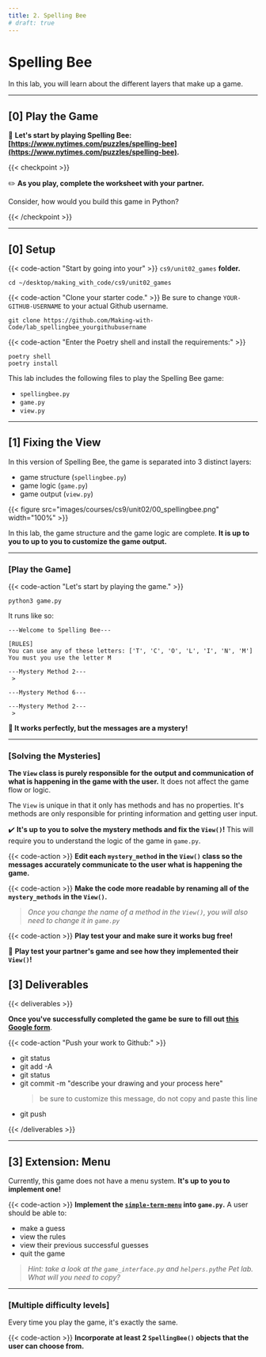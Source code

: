 ```yaml
---
title: 2. Spelling Bee
# draft: true
---
```


# Spelling Bee

In this lab, you will learn about the different layers that make up a game.

---

## [0] Play the Game



👾 **Let's start by playing Spelling Bee: [https://www.nytimes.com/puzzles/spelling-bee](https://www.nytimes.com/puzzles/spelling-bee).**

{{< checkpoint >}}

✏️ **As you play, complete the worksheet with your partner.** 

Consider, how would you build this game in Python?

{{< /checkpoint >}}

---

## [0] Setup

{{< code-action "Start by going into your" >}} `cs9/unit02_games` **folder.**
```shell
cd ~/desktop/making_with_code/cs9/unit02_games
```

{{< code-action "Clone your starter code." >}} Be sure to change `YOUR-GITHUB-USERNAME` to your actual Github username.
```shell
git clone https://github.com/Making-with-Code/lab_spellingbee_yourgithubusername
```


{{< code-action "Enter the Poetry shell and install the requirements:" >}}
```shell
poetry shell
poetry install
```

This lab includes the following files to play the Spelling Bee game:
- `spellingbee.py`
- `game.py`
- `view.py`

---

## [1] Fixing the View 

In this version of Spelling Bee, the game is separated into 3 distinct layers:
- game structure (`spellingbee.py`)
- game logic (`game.py`)
- game output (`view.py`)

{{< figure src="images/courses/cs9/unit02/00_spellingbee.png" width="100%" >}}

In this lab, the game structure and the game logic are complete. **It is up to you to up to you to customize the game output.**

---

### [Play the Game]

{{< code-action "Let's start by playing the game." >}} 

```shell
python3 game.py
```

It runs like so:
```shell 
---Welcome to Spelling Bee---

[RULES]
You can use any of these letters: ['T', 'C', 'O', 'L', 'I', 'N', 'M']
You must you use the letter M

---Mystery Method 2---
 > 

---Mystery Method 6---

---Mystery Method 2---
 > 
```

**🤔 It works perfectly, but the messages are a mystery!**

---

### [Solving the Mysteries]

**The `View` class is purely responsible for the output and communication of what is happening in the game with the user.** It does not affect the game flow or logic. 

The `View` is unique in that it only has methods and has no properties. It's methods are only responsible for printing information and getting user input. 

✔️ **It's up to you to solve the mystery methods and fix the `View()`!** This will require you to understand the logic of the game in `game.py`. 

{{< code-action >}} **Edit each `mystery_method` in the `View()` class so the messages accurately communicate to the user what is happening the game.** 

{{< code-action >}} **Make the code more readable by renaming all of the `mystery_methods` in the `View()`.** 
> *Once you change the name of a method in the `View()`, you will also need to change it in `game.py`*

{{< code-action >}} **Play test your and make sure it works bug free!** 

👾 **Play test your partner's game and see how they implemented their `View()`!** 


## [3] Deliverables


{{< deliverables  >}}

**Once you've successfully completed the game be sure to fill out [this Google form]('/')**.


{{< code-action "Push your work to Github:" >}}
- git status
- git add -A
- git status
- git commit -m "describe your drawing and your process here"
  > be sure to customize this message, do not copy and paste this line
- git push

{{< /deliverables >}}


---

## [3] Extension: Menu


Currently, this game does not have a menu system. **It's up to you to implement one!**


{{< code-action >}} **Implement the [`simple-term-menu`](https://pypi.org/project/simple-term-menu/) into `game.py`.** A user should be able to:

- make a guess
- view the rules 
- view their previous successful guesses
- quit the game

> *Hint: take a look at the `game_interface.py` and `helpers.py`the Pet lab. What will you need to copy?*

---

### [Multiple difficulty levels]

Every time you play the game, it's exactly the same. 

{{< code-action >}} **Incorporate at least 2 `SpellingBee()` objects that the user can choose from.** 







